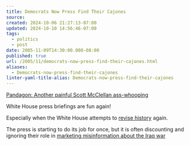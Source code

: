 ```yaml
---
title: Democrats Now Press Find Their Cajones
source: 
created: 2024-10-06 21:27:13-07:00
updated: 2024-10-10 14:56:46-07:00
tags:
  - politics
  - post
date: 2005-11-09T14:30:00.000-08:00
published: true
url: /2005/11/democrats-now-press-find-their-cajones.html
aliases:
  - Democrats-now-press-find-their-cajones
linter-yaml-title-alias: Democrats-now-press-find-their-cajones
---
```



[Pandagon: Another painful Scott McClellan ass-whooping](https://www.pandagon.net/archives/2005/11/another_painful.html "Pandagon: Another painful Scott McClellan ass-whooping")  
  
White House press briefings are fun again!  
  
Especially when the White House attempts to [revise history](https://www.mediainfo.com/eandp/news/article_display.jsp?vnu_content_id=1001477236) again.  
  
The press is starting to do its job for once, but it is often discounting and ignoring their role in [marketing misinformation about the Iraq war](https://www.fair.org/index.php?page=2710)